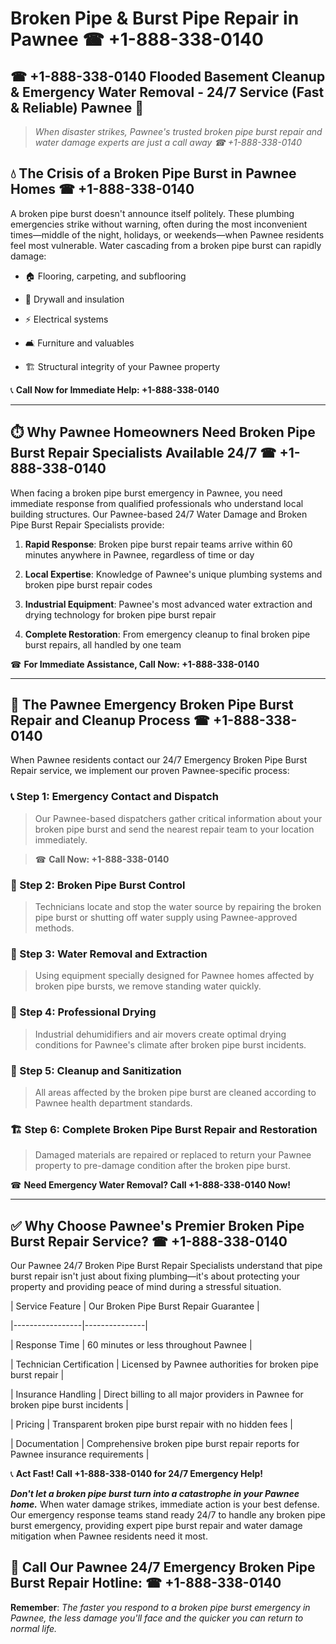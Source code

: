 # Broken Pipe & Burst Pipe Repair in Pawnee ☎ +1-888-338-0140  
## ☎ +1-888-338-0140 Flooded Basement Cleanup & Emergency Water Removal - 24/7 Service (Fast & Reliable) Pawnee 🚨  

> *When disaster strikes, Pawnee's trusted broken pipe burst repair and water damage experts are just a call away ☎ +1-888-338-0140*  

## 💧 The Crisis of a Broken Pipe Burst in Pawnee Homes ☎ +1-888-338-0140  

A broken pipe burst doesn't announce itself politely. These plumbing emergencies strike without warning, often during the most inconvenient times—middle of the night, holidays, or weekends—when Pawnee residents feel most vulnerable. Water cascading from a broken pipe burst can rapidly damage:  

* 🏠 Flooring, carpeting, and subflooring  
* 🧱 Drywall and insulation  
* ⚡ Electrical systems  
* 🛋️ Furniture and valuables  
* 🏗️ Structural integrity of your Pawnee property  

📞 **Call Now for Immediate Help: +1-888-338-0140**  

---  

## ⏱️ Why Pawnee Homeowners Need Broken Pipe Burst Repair Specialists Available 24/7 ☎ +1-888-338-0140  

When facing a broken pipe burst emergency in Pawnee, you need immediate response from qualified professionals who understand local building structures. Our Pawnee-based 24/7 Water Damage and Broken Pipe Burst Repair Specialists provide:  

1. **Rapid Response**: Broken pipe burst repair teams arrive within 60 minutes anywhere in Pawnee, regardless of time or day  
2. **Local Expertise**: Knowledge of Pawnee's unique plumbing systems and broken pipe burst repair codes  
3. **Industrial Equipment**: Pawnee's most advanced water extraction and drying technology for broken pipe burst repair  
4. **Complete Restoration**: From emergency cleanup to final broken pipe burst repairs, all handled by one team  

☎ **For Immediate Assistance, Call Now: +1-888-338-0140**  

---  

## 🔧 The Pawnee Emergency Broken Pipe Burst Repair and Cleanup Process ☎ +1-888-338-0140  

When Pawnee residents contact our 24/7 Emergency Broken Pipe Burst Repair service, we implement our proven Pawnee-specific process:  

### 📞 Step 1: Emergency Contact and Dispatch  
> Our Pawnee-based dispatchers gather critical information about your broken pipe burst and send the nearest repair team to your location immediately.  
> ☎ **Call Now: +1-888-338-0140**  

### 🚿 Step 2: Broken Pipe Burst Control  
> Technicians locate and stop the water source by repairing the broken pipe burst or shutting off water supply using Pawnee-approved methods.  

### 🌊 Step 3: Water Removal and Extraction  
> Using equipment specially designed for Pawnee homes affected by broken pipe bursts, we remove standing water quickly.  

### 💨 Step 4: Professional Drying  
> Industrial dehumidifiers and air movers create optimal drying conditions for Pawnee's climate after broken pipe burst incidents.  

### 🧼 Step 5: Cleanup and Sanitization  
> All areas affected by the broken pipe burst are cleaned according to Pawnee health department standards.  

### 🏗️ Step 6: Complete Broken Pipe Burst Repair and Restoration  
> Damaged materials are repaired or replaced to return your Pawnee property to pre-damage condition after the broken pipe burst.  

☎ **Need Emergency Water Removal? Call +1-888-338-0140 Now!**  

---  

## ✅ Why Choose Pawnee's Premier Broken Pipe Burst Repair Service? ☎ +1-888-338-0140  

Our Pawnee 24/7 Broken Pipe Burst Repair Specialists understand that pipe burst repair isn't just about fixing plumbing—it's about protecting your property and providing peace of mind during a stressful situation.  

| Service Feature | Our Broken Pipe Burst Repair Guarantee |  
|-----------------|---------------|  
| Response Time | 60 minutes or less throughout Pawnee |  
| Technician Certification | Licensed by Pawnee authorities for broken pipe burst repair |  
| Insurance Handling | Direct billing to all major providers in Pawnee for broken pipe burst incidents |  
| Pricing | Transparent broken pipe burst repair with no hidden fees |  
| Documentation | Comprehensive broken pipe burst repair reports for Pawnee insurance requirements |  

📞 **Act Fast! Call +1-888-338-0140 for 24/7 Emergency Help!**  

***Don't let a broken pipe burst turn into a catastrophe in your Pawnee home.*** When water damage strikes, immediate action is your best defense. Our emergency response teams stand ready 24/7 to handle any broken pipe burst emergency, providing expert pipe burst repair and water damage mitigation when Pawnee residents need it most.  

## 📱 Call Our Pawnee 24/7 Emergency Broken Pipe Burst Repair Hotline: ☎ +1-888-338-0140  

**Remember**: *The faster you respond to a broken pipe burst emergency in Pawnee, the less damage you'll face and the quicker you can return to normal life.*